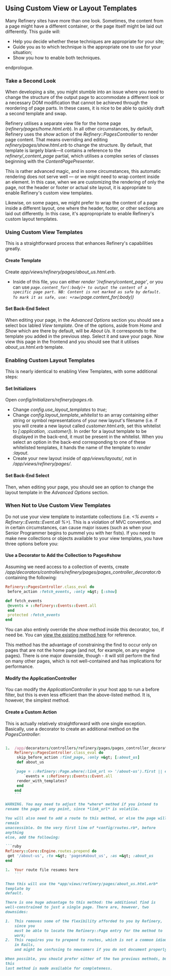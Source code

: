 Using Custom View or Layout Templates
-------------------------------------

Many Refinery sites have more than one look. Sometimes, the content from
a page
might have a different container, or the page itself might be laid out
differently. This guide will:

-   Help you decide whether these techniques are appropriate for your
    site;
-   Guide you as to which technique is the appropriate one to use for
    your
    situation;
-   Show you how to enable both techniques.

endprologue.

### Take a Second Look

When developing a site, you might stumble into an issue where you need
to change
the structure of the output page to accommodate a different look or a
necessary
DOM modification that cannot be achieved through the reordering of page
parts.
In these cases, it is nice to be able to quickly draft a second template
and
swap.

Refinery utilises a separate view file for the home page
(*refinery/pages/home.html.erb*). In all other circumstances, by
default,
Refinery uses the *show* action of the *Refinery::PagesController* to
render
page content. That means overriding and editing
*refinery/pages/show.html.erb*
to change the structure. By default, that template is largely
blank&mdash;it
contains a reference to the *refinery/_content_page* partial, which
utilises a
complex series of classes beginning with the *ContentPagePresenter*.

This is rather advanced magic, and in some circumstances, this
automatic
rendering does not serve well — or we might need to wrap content inside
an
element. In this case, when we are customizing the rendering of only the
page,
not the header or footer or actual site layout, it is appropriate to
enable
Refinery's custom view templates.

Likewise, on some pages, we might prefer to wrap the content of a page
inside a
different layout, one where the header, footer, or other sections are
laid out
differently. In this case, it's appropropriate to enable Refinery's
custom
layout templates.

### Using Custom View Templates

This is a straightforward process that enhances Refinery's capabilities
greatly.

#### Create Template

Create *app/views/refinery/pages/about_us.html.erb*.

-   Inside of this file, you can either *render
    '/refinery/content_page'*, or you
    can use
    *`page.content_for(:body)+ to output the content of a specific page part.
    NB: Content is not marked as safe by default. To mark it as safe, use: +raw(`page.content_for(:body))*

#### Set Back-End Select

When editing your page, in the *Advanced Options* section you should see
a
select box labled *View template*. One of the options, aside from *Home*
and *Show*
which are there by default, will be *About Us*. It corresponds to the
template
you added in the previous step. Select it and save your page. Now view
this
page in the frontend and you should see that it utilises
*about_us.html.erb*
template.

### Enabling Custom Layout Templates

This is nearly identical to enabling View Templates, with some
additional steps:

#### Set Initializers

Open *config/initializers/refinery/pages.rb*.

-   Change *config.use_layout_templates* to *true*;
-   Change *config.layout_template_whitelist* to an array containing
    either string or
    symbol representations of your new layout's filename (i.e. if you
    will create a
    new layout called *customer.html.erb*, set this whitelist to
    *[:application, :customer]*). In
    order for a layout template to be displayed in the back-end, it must
    be present in
    the whitelist. When you select an option in the back-end
    corresponding to one of
    these whitelisted templates, it hands the name of the template to
    *render :layout*.
-   Create your new layout inside of *app/views/layouts/*, not in
    */app/views/refinery/pages/*.

#### Set Back-End Select

Then, when editing your page, you should see an option to change the
layout template in
the *Advanced Options* section.

### When Not to Use Custom View Templates

Do not use your view template to instantiate collections
(i.e. *<% events = Refinery::Events::Event.all %>*). This is a violation
of MVC
convention, and in certain circumstances, can cause major issues (such
as when
your Senior Programmer begins to pummel you with her fists). If you need
to make
new collections or objects available to your view templates, you have
three
options before you:

#### Use a Decorator to Add the Collection to Pages#show

Assuming we need access to a collection of events, create
*/app/decorators/controllers/refinery/pages/pages_controller_decorator.rb*
containing the following:

```ruby
Refinery::PagesController.class_eval do
 before_action :fetch_events, :only =&gt; [:show]

def fetch_events
 @events = ::Refinery::Events::Event.all
 end
 protected :fetch_events
end
```

You can also entirely override the *show* method inside this decorator,
too, if
need be. You can [view the existing method
here](https://github.com/refinery/refinerycms/blob/master/pages/app/controllers/refinery/pages_controller.rb#L23-39)
for reference.

This method has the advantage of constraining the find to occur only on
pages
that are not the home page (and not, for example, on any engine pages).
There
is one major downside, though - it will still perform the find on many
other
pages, which is not well-contained and has implications for performance.

#### Modify the ApplicationController

You can modify the *ApplicationController* in your host app to run a
before
filter, but this is even less efficient than the above-listed method. It
is,
however, the simplest method.

#### Create a Custom Action

This is actually relatively straightforward with one single exception.
Basically, use a decorator to create an additional method on the
*PagesController*:

```ruby

1.  /app/decorators/controllers/refinery/pages/pages_controller_decorator.rb
    Refinery::PagesController.class_eval do
     skip_before_action :find_page, :only =&gt; [:about_us]
     def about_us

    `page = ::Refinery::Page.where(:link_url => '/about-us').first || error_404
        `events = ::Refinery::Events::Event.all
     render_with_templates?
     end
    end
    ```

WARNING. You may need to adjust the *where* method if you intend to
rename the page at any point, since *link_url* is volatile.

You will also need to add a route to this method, or else the page will
remain
unaccessible. On the very first line of *config/routes.rb*, before
anything
else, add the following:

```ruby
Refinery::Core::Engine.routes.prepend do
 get '/about-us', :to =&gt; 'pages#about_us', :as =&gt; :about_us
end

1.  Your route file resumes here
    ```

Then this will use the *app/views/refinery/pages/about_us.html.erb*
template by
default.

There is one huge advantage to this method: the additional find is
well-constrained to just a single page. There are, however, two
downsides:

1.  This removes some of the flexibility afforded to you by Refinery,
    since you
    must be able to locate the Refinery::Page entry for the method to
    work;
2.  This requires you to prepend to routes, which is not a common idiom
    in Rails,
    and might be confusing to newcomers if you do not document properly.

When possible, you should prefer either of the two previous methods, but
this
last method is made available for completeness.
